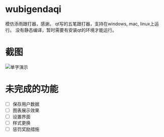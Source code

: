 # wubigendaqi
模仿添雨跟打器，感谢。
qt写的五笔跟打器，支持在windows, mac, linux上运行。
没有静态编译，暂时需要有安装qt的环境才能运行。

# 截图
![单字演示](https://github.com/zhenyangze/wubigendaqi/raw/master/img/danzi.gif)

# 未完成的功能
- [ ] 保存用户数据
- [ ] 图表展示效果
- [ ] 设置界面
- [ ] 样式更换
- [ ] 惩罚奖励措施
